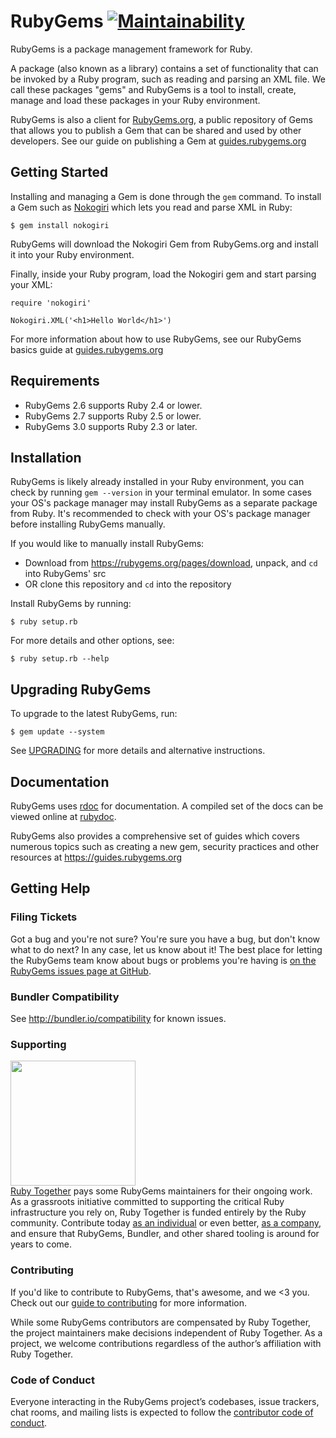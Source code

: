 # RubyGems [![Maintainability](https://api.codeclimate.com/v1/badges/30f913e9c2dd932132c1/maintainability)](https://codeclimate.com/github/rubygems/rubygems/maintainability)

RubyGems is a package management framework for Ruby.

A package (also known as a library) contains a set of functionality that can be invoked by a Ruby program, such as reading and parsing an XML file.
We call these packages "gems" and RubyGems is a tool to install, create, manage and load these packages in your Ruby environment.

RubyGems is also a client for [RubyGems.org](https://rubygems.org), a public repository of Gems that allows you to publish a Gem
that can be shared and used by other developers. See our guide on publishing a Gem at [guides.rubygems.org](https://guides.rubygems.org/publishing/)

## Getting Started

Installing and managing a Gem is done through the `gem` command. To install a Gem such as [Nokogiri](https://github.com/sparklemotion/nokogiri) which lets
you read and parse XML in Ruby:

    $ gem install nokogiri

RubyGems will download the Nokogiri Gem from RubyGems.org and install it into your Ruby environment.

Finally, inside your Ruby program, load the Nokogiri gem and start parsing your XML:

    require 'nokogiri'

    Nokogiri.XML('<h1>Hello World</h1>')

For more information about how to use RubyGems, see our RubyGems basics guide at [guides.rubygems.org](https://guides.rubygems.org/rubygems-basics/)

## Requirements

* RubyGems 2.6 supports Ruby 2.4 or lower.
* RubyGems 2.7 supports Ruby 2.5 or lower.
* RubyGems 3.0 supports Ruby 2.3 or later.

## Installation

RubyGems is likely already installed in your Ruby environment, you can check by running `gem --version` in your terminal emulator.
In some cases your OS's package manager may install RubyGems as a separate package from Ruby. It's recommended to check
with your OS's package manager before installing RubyGems manually.

If you would like to manually install RubyGems:

* Download from https://rubygems.org/pages/download, unpack, and `cd` into RubyGems' src
* OR clone this repository and `cd` into the repository

Install RubyGems by running:

    $ ruby setup.rb

For more details and other options, see:

    $ ruby setup.rb --help

## Upgrading RubyGems

To upgrade to the latest RubyGems, run:

    $ gem update --system

See [UPGRADING](UPGRADING.md) for more details and alternative instructions.

## Documentation

RubyGems uses [rdoc](https://github.com/rdoc/rdoc) for documentation. A compiled set of the docs
can be viewed online at [rubydoc](https://www.rubydoc.info/github/rubygems/rubygems).

RubyGems also provides a comprehensive set of guides which covers numerous topics such as
creating a new gem, security practices and other resources at https://guides.rubygems.org

## Getting Help

### Filing Tickets

Got a bug and you're not sure?  You're sure you have a bug, but don't know
what to do next?  In any case, let us know about it!  The best place
for letting the RubyGems team know about bugs or problems you're having is
[on the RubyGems issues page at GitHub](http://github.com/rubygems/rubygems/issues).

### Bundler Compatibility

See http://bundler.io/compatibility for known issues.

### Supporting

<a href="https://rubytogether.org/"><img src="https://rubytogether.org/images/rubies.svg" width=200></a><br/>
<a href="https://rubytogether.org/">Ruby Together</a> pays some RubyGems maintainers for their ongoing work. As a grassroots initiative committed to supporting the critical Ruby infrastructure you rely on, Ruby Together is funded entirely by the Ruby community. Contribute today <a href="https://rubytogether.org/developers">as an individual</a> or even better, <a href="https://rubytogether.org/companies">as a company</a>, and ensure that RubyGems, Bundler, and other shared tooling is around for years to come.

### Contributing

If you'd like to contribute to RubyGems, that's awesome, and we <3 you. Check out our [guide to contributing](CONTRIBUTING.md) for more information.

While some RubyGems contributors are compensated by Ruby Together, the project maintainers make decisions independent of Ruby Together. As a project, we welcome contributions regardless of the author’s affiliation with Ruby Together.

### Code of Conduct

Everyone interacting in the RubyGems project’s codebases, issue trackers, chat rooms, and mailing lists is expected to follow the [contributor code of conduct](https://github.com/rubygems/rubygems/blob/master/CODE_OF_CONDUCT.md).
